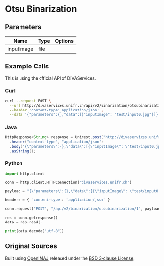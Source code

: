 # Otsu Binarization
## Parameters


Name | Type | Options |
|-----| ------ | ----- |
| inputImage | file  | 
  
## Example Calls
This is using the official API of DIVAServices.

### Curl

``` bash
curl --request POST \
  --url http://divaservices.unifr.ch/api/v2/binarization/otsubinarization/1 \
  --header 'content-type: application/json' \
  --data '{"parameters":{},"data":[{"inputImage": "test/input0.jpg"}]}'
```

### Java
``` java
HttpResponse<String> response = Unirest.post("http://divaservices.unifr.ch/api/v2/binarization/otsubinarization/1")
  .header("content-type", "application/json")
  .body("{\"parameters\":{},\"data\":[{\"inputImage\": \"test/input0.jpg\"}]}")
  .asString();
```

### Python
``` python
import http.client

conn = http.client.HTTPConnection("divaservices.unifr.ch")

payload = "{\"parameters\":{},\"data\":[{\"inputImage\": \"test/input0.jpg\"}]}"

headers = { 'content-type': "application/json" }

conn.request("POST", "/api/v2/binarization/otsubinarization/1", payload, headers)

res = conn.getresponse()
data = res.read()

print(data.decode("utf-8"))
```


## Original Sources
Built using [OpenIMAJ](http://openimaj.org/) released under the [BSD 3-clause License](https://github.com/openimaj/openimaj/blob/master/LICENSE).